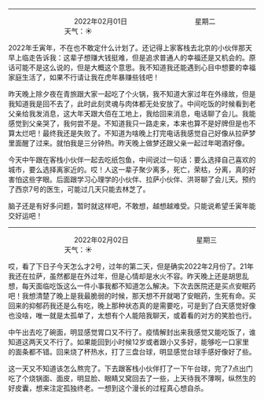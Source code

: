 ***
&nbsp;&nbsp;&nbsp;&nbsp;&nbsp;&nbsp;&nbsp;&nbsp;&nbsp;&nbsp;&nbsp;&nbsp;&nbsp;&nbsp;&nbsp;&nbsp;&nbsp;&nbsp;
&nbsp;&nbsp;&nbsp;&nbsp;&nbsp;&nbsp;&nbsp;&nbsp;&nbsp;&nbsp;&nbsp;&nbsp;&nbsp;&nbsp;           2022年02月01日
&nbsp;&nbsp;&nbsp;&nbsp;&nbsp;&nbsp;&nbsp;&nbsp;&nbsp;&nbsp;&nbsp;&nbsp;&nbsp;&nbsp;&nbsp;&nbsp;&nbsp;&nbsp;
&nbsp;&nbsp;&nbsp;&nbsp;&nbsp;&nbsp;&nbsp;&nbsp;&nbsp;&nbsp;&nbsp;&nbsp;&nbsp;&nbsp;                星期二
&nbsp;&nbsp;&nbsp;&nbsp;&nbsp;&nbsp;&nbsp;&nbsp;&nbsp;&nbsp;&nbsp;&nbsp;&nbsp;&nbsp;&nbsp;&nbsp;&nbsp;&nbsp;
&nbsp;&nbsp;&nbsp;&nbsp;&nbsp;&nbsp;&nbsp;&nbsp;&nbsp;&nbsp;&nbsp;&nbsp;&nbsp;&nbsp;&nbsp;&nbsp;&nbsp;&nbsp;
&nbsp;&nbsp;&nbsp;&nbsp;&nbsp;&nbsp;&nbsp;&nbsp;&nbsp;                                       天气：:sunny: 


2022年壬寅年，不在也不敢定什么计划了。还记得上家客栈去北京的小伙伴那天早上临走告诉我：这辈子想赚大钱挺难，但是追求普通人的幸福还是又机会的。原话可能不是这么说的，但是大概这个意思。我不知道我还能遇到心目中想要的幸福家庭生活了，如果不行请让我在虎年暴赚些钱吧！

昨天晚上除夕夜在青旅跟大家一起吃了个火锅，我不知道大家过年在外缘故，但是我知道我是回不去了，此时此刻灵魂与肉体都无处安放了。中间吃饭的时候看到老父亲给我发消息，这大年天跟大佰在工地上，我给回来消息，电话聊了会儿。我能感觉到父亲哭了，我何尝不是。不知道我只一路走来，本来也算不是好牌但是也不算太烂吧！最终我还是失败了。不知道为啥晚上打完电话我感觉自己好像从拉萨梦里面醒了过来。就怕我是三分钟热。昨天晚上做梦还跟父亲一起过年喝酒好像。

今天中午跟在客栈小伙伴一起去吃纸包鱼，中间说过一句话：要么选择自己喜欢的城市，要么选择离家近的。哎！人这一辈子聚少离多，死亡，荣枯，分离，真的好害怕这些字眼。后面跟学习心理学的小伙伴、拉萨小伙伴、洪哥聊了会儿天。预约了西京7号的医生，可能过几天只能去林芝了。

脑子还是有好多问题，暂时就这样吧，不敢想，越想越难受。只能说希望壬寅年能交好运吧！


***
&nbsp;&nbsp;&nbsp;&nbsp;&nbsp;&nbsp;&nbsp;&nbsp;&nbsp;&nbsp;&nbsp;&nbsp;&nbsp;&nbsp;&nbsp;&nbsp;&nbsp;&nbsp;
&nbsp;&nbsp;&nbsp;&nbsp;&nbsp;&nbsp;&nbsp;&nbsp;&nbsp;&nbsp;&nbsp;&nbsp;&nbsp;&nbsp;           2022年02月02日
&nbsp;&nbsp;&nbsp;&nbsp;&nbsp;&nbsp;&nbsp;&nbsp;&nbsp;&nbsp;&nbsp;&nbsp;&nbsp;&nbsp;&nbsp;&nbsp;&nbsp;&nbsp;
&nbsp;&nbsp;&nbsp;&nbsp;&nbsp;&nbsp;&nbsp;&nbsp;&nbsp;&nbsp;&nbsp;&nbsp;&nbsp;&nbsp;                星期三
&nbsp;&nbsp;&nbsp;&nbsp;&nbsp;&nbsp;&nbsp;&nbsp;&nbsp;&nbsp;&nbsp;&nbsp;&nbsp;&nbsp;&nbsp;&nbsp;&nbsp;&nbsp;
&nbsp;&nbsp;&nbsp;&nbsp;&nbsp;&nbsp;&nbsp;&nbsp;&nbsp;&nbsp;&nbsp;&nbsp;&nbsp;&nbsp;&nbsp;&nbsp;&nbsp;&nbsp;
&nbsp;&nbsp;&nbsp;&nbsp;&nbsp;&nbsp;&nbsp;&nbsp;&nbsp;                                       天气：:sunny: 

哎，看了下日子今天怎么才2号，过年的第二天，但是确实2022年2月份了。21年我还在拉萨，虽然都是在外过年，但是心情却是水火不容。昨天晚上还是胡思乱想，每天面临吃饭这么一件小事我都不知道怎么解决。下次去医院还是买点安眠药吧！我想清楚了晚上是我最脆弱的时候，那天想不开就喝了安眠药，生死有命。买回来的抑郁药我还是么有吃，晚上那种状态真的是需要吃，可是到了白天感觉好像也没啥，唯一就是太孤单了，太想有个人能陪我聊天，或着看的对方的笑脸也行。

中午出去吃了碗面，明显感觉胃口又不行了。疫情解封出来我感觉又能吃饭了，谁知道这两天又不行了。如果能回到小时候12岁或者跟小又多好，能够吃一口家里的面条都不错。回来烧了杯热水，打了三盘台球，明显感觉台球手感好像好了些。

这一天又不知道该怎么熬完了。下去跟客栈小伙伴打了一下午台球，完了7点出门吃了个烧锅面、面皮，明显脸、眼睛又窝回去了一些，上天待我不薄啊，纵然生的好皮囊，想来注定孤独终老。一想到这个漫长的过程真心想自杀。